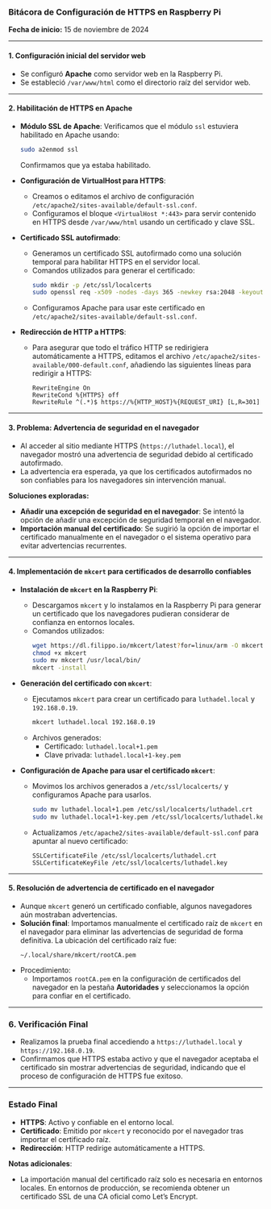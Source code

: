 ### **Bitácora de Configuración de HTTPS en Raspberry Pi**

**Fecha de inicio:** 15 de noviembre de 2024

---

#### **1. Configuración inicial del servidor web**

- Se configuró **Apache** como servidor web en la Raspberry Pi.
- Se estableció `/var/www/html` como el directorio raíz del servidor web.

---

#### **2. Habilitación de HTTPS en Apache**

- **Módulo SSL de Apache**: Verificamos que el módulo `ssl` estuviera habilitado en Apache usando:
  ```bash
  sudo a2enmod ssl
  ```
  Confirmamos que ya estaba habilitado.

- **Configuración de VirtualHost para HTTPS**:
  - Creamos o editamos el archivo de configuración `/etc/apache2/sites-available/default-ssl.conf`.
  - Configuramos el bloque `<VirtualHost *:443>` para servir contenido en HTTPS desde `/var/www/html` usando un certificado y clave SSL.

- **Certificado SSL autofirmado**:
  - Generamos un certificado SSL autofirmado como una solución temporal para habilitar HTTPS en el servidor local.
  - Comandos utilizados para generar el certificado:
    ```bash
    sudo mkdir -p /etc/ssl/localcerts
    sudo openssl req -x509 -nodes -days 365 -newkey rsa:2048 -keyout /etc/ssl/localcerts/selfsigned.key -out /etc/ssl/localcerts/selfsigned.crt
    ```
  - Configuramos Apache para usar este certificado en `/etc/apache2/sites-available/default-ssl.conf`.

- **Redirección de HTTP a HTTPS**:
  - Para asegurar que todo el tráfico HTTP se redirigiera automáticamente a HTTPS, editamos el archivo `/etc/apache2/sites-available/000-default.conf`, añadiendo las siguientes líneas para redirigir a HTTPS:
    ```plaintext
    RewriteEngine On
    RewriteCond %{HTTPS} off
    RewriteRule ^(.*)$ https://%{HTTP_HOST}%{REQUEST_URI} [L,R=301]
    ```

---

#### **3. Problema: Advertencia de seguridad en el navegador**

- Al acceder al sitio mediante HTTPS (`https://luthadel.local`), el navegador mostró una advertencia de seguridad debido al certificado autofirmado.
- La advertencia era esperada, ya que los certificados autofirmados no son confiables para los navegadores sin intervención manual.

**Soluciones exploradas:**
- **Añadir una excepción de seguridad en el navegador**: Se intentó la opción de añadir una excepción de seguridad temporal en el navegador.
- **Importación manual del certificado**: Se sugirió la opción de importar el certificado manualmente en el navegador o el sistema operativo para evitar advertencias recurrentes.

---

#### **4. Implementación de `mkcert` para certificados de desarrollo confiables**

- **Instalación de `mkcert` en la Raspberry Pi**:
  - Descargamos `mkcert` y lo instalamos en la Raspberry Pi para generar un certificado que los navegadores pudieran considerar de confianza en entornos locales.
  - Comandos utilizados:
    ```bash
    wget https://dl.filippo.io/mkcert/latest?for=linux/arm -O mkcert
    chmod +x mkcert
    sudo mv mkcert /usr/local/bin/
    mkcert -install
    ```

- **Generación del certificado con `mkcert`**:
  - Ejecutamos `mkcert` para crear un certificado para `luthadel.local` y `192.168.0.19`.
    ```bash
    mkcert luthadel.local 192.168.0.19
    ```
  - Archivos generados:
    - Certificado: `luthadel.local+1.pem`
    - Clave privada: `luthadel.local+1-key.pem`

- **Configuración de Apache para usar el certificado `mkcert`**:
  - Movimos los archivos generados a `/etc/ssl/localcerts/` y configuramos Apache para usarlos.
    ```bash
    sudo mv luthadel.local+1.pem /etc/ssl/localcerts/luthadel.crt
    sudo mv luthadel.local+1-key.pem /etc/ssl/localcerts/luthadel.key
    ```

  - Actualizamos `/etc/apache2/sites-available/default-ssl.conf` para apuntar al nuevo certificado:
    ```plaintext
    SSLCertificateFile /etc/ssl/localcerts/luthadel.crt
    SSLCertificateKeyFile /etc/ssl/localcerts/luthadel.key
    ```

---

#### **5. Resolución de advertencia de certificado en el navegador**

- Aunque `mkcert` generó un certificado confiable, algunos navegadores aún mostraban advertencias.
- **Solución final**: Importamos manualmente el certificado raíz de `mkcert` en el navegador para eliminar las advertencias de seguridad de forma definitiva. La ubicación del certificado raíz fue:
  ```plaintext
  ~/.local/share/mkcert/rootCA.pem
  ```
- Procedimiento:
  - Importamos `rootCA.pem` en la configuración de certificados del navegador en la pestaña **Autoridades** y seleccionamos la opción para confiar en el certificado.

---

### **6. Verificación Final**

- Realizamos la prueba final accediendo a `https://luthadel.local` y `https://192.168.0.19`.
- Confirmamos que HTTPS estaba activo y que el navegador aceptaba el certificado sin mostrar advertencias de seguridad, indicando que el proceso de configuración de HTTPS fue exitoso.

---

### **Estado Final**

- **HTTPS**: Activo y confiable en el entorno local.
- **Certificado**: Emitido por `mkcert` y reconocido por el navegador tras importar el certificado raíz.
- **Redirección**: HTTP redirige automáticamente a HTTPS.

**Notas adicionales**:
- La importación manual del certificado raíz solo es necesaria en entornos locales. En entornos de producción, se recomienda obtener un certificado SSL de una CA oficial como Let’s Encrypt.

